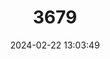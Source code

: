 ---
title: "3679"
category: "Cambarus deweesae"
draft: false
date: 2024-02-22 13:03:49
languages:
  English: ["Valley Flame Crayfish"]
---